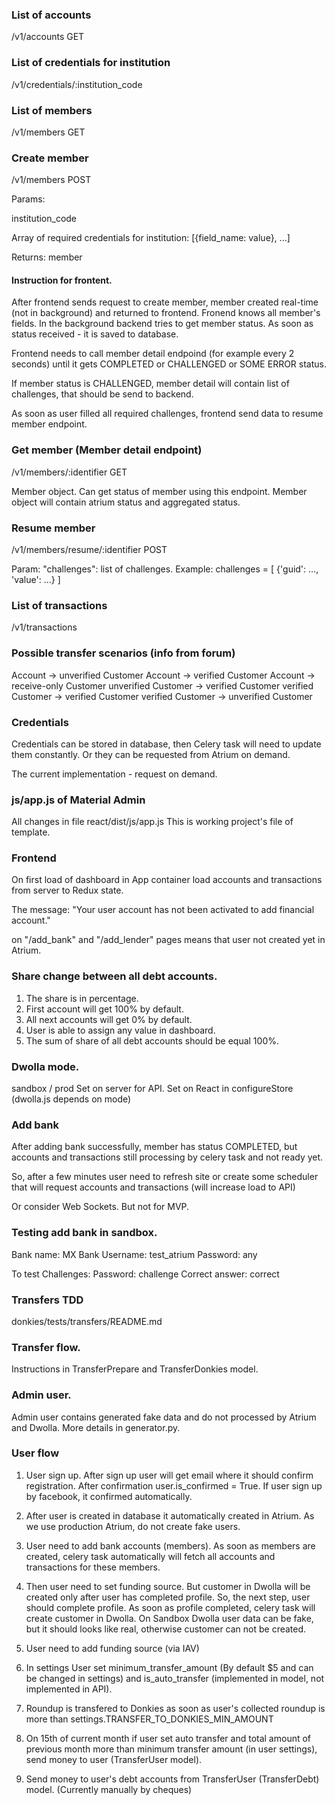 ###  List of accounts

/v1/accounts     GET    

### List of credentials for institution

/v1/credentials/:institution_code

###  List of members

/v1/members     GET    

### Create member

/v1/members     POST    

Params:

institution_code

Array of required credentials for institution:
[{field_name: value}, ...]

Returns: member

#### Instruction for frontent.

After frontend sends request to create member, member created real-time (not in background) and returned to frontend.
Fronend knows all member's fields.
In the background backend tries to get member status.
As soon as status received - it is saved to database.

Frontend needs to call member detail endpoind (for example every 2 seconds) until it gets COMPLETED or CHALLENGED or SOME ERROR status.

If member status is CHALLENGED, member detail will contain list of challenges, that should be send to backend.

As soon as user filled all required challenges, frontend send data to resume member endpoint.


### Get member (Member detail endpoint) 

/v1/members/:identifier  GET

Member object.
Can get status of member using this endpoint.
Member object will contain atrium status and aggregated status.

### Resume member

/v1/members/resume/:identifier  POST

Param: "challenges": list of challenges.
Example: challenges = [
    {'guid': ..., 'value': ...}
]

### List of transactions

/v1/transactions

### Possible transfer scenarios (info from forum)

Account -> unverified Customer
Account -> verified Customer
Account -> receive-only Customer
unverified Customer -> verified Customer
verified Customer -> verified Customer
verified Customer -> unverified Customer


### Credentials

Credentials can be stored in database, then Celery task will need to update them constantly. Or they can be requested from Atrium on demand.

The current implementation - request on demand.


### js/app.js of Material Admin

All changes in file react/dist/js/app.js
This is working project's file of template.


### Frontend

On first load of dashboard in App container load accounts and transactions
from server to Redux state.

The message:
"Your user account has not been activated to add financial account."
 
 on "/add_bank" and "/add_lender" pages means that user not created yet in Atrium.

### Share change between all debt accounts.

1) The share is in percentage.
2) First account will get 100% by default.
3) All next accounts will get 0% by default.
4) User is able to assign any value in dashboard.
5) The sum of share of all debt accounts should be equal 100%.

### Dwolla mode.

sandbox / prod
Set on server for API.
Set on React in configureStore (dwolla.js depends on mode)

### Add bank

After adding bank successfully, member has status COMPLETED,
but accounts and transactions still processing by celery task
and not ready yet.

So, after a few minutes user need to refresh site or create 
some scheduler that will request accounts and transactions
(will increase load to API)

Or consider Web Sockets.
But not for MVP.

### Testing add bank in sandbox.

Bank name: MX Bank
Username: test_atrium
Password: any

To test Challenges:
Password: challenge
Correct answer: correct

### Transfers TDD
donkies/tests/transfers/README.md

### Transfer flow.
Instructions in TransferPrepare and TransferDonkies model.

### Admin user.

Admin user contains generated fake data and do not processed by Atrium and Dwolla. More details in generator.py.

### User flow

1) User sign up. After sign up user will get email where it should confirm registration. After confirmation user.is_confirmed = True. If user sign up by facebook, it confirmed automatically.

2) After user is created in database it automatically created in Atrium. As we use production Atrium, do not create fake users.

3) User need to add bank accounts (members). As soon as members are created, celery task automatically will fetch all accounts and transactions for these members.

4) Then user need to set funding source. But customer in Dwolla will be created only after user has completed profile. So, the next step, user should complete profile. As soon as profile completed, celery task will create customer in Dwolla. On Sandbox Dwolla user data can be fake, but it should looks like real, otherwise customer can not be created.

5) User need to add funding source (via IAV)

6) In settings User set minimum_transfer_amount (By default $5 and can be changed in settings) and is_auto_transfer (implemented in model, not implemented in API).

7) Roundup is transfered to Donkies as soon as user's collected roundup is more than settings.TRANSFER_TO_DONKIES_MIN_AMOUNT

8) On 15th of current month if user set auto transfer and total amount of previous month more than minimum transfer amount (in user settings), send money to user (TransferUser model).

8) Send money to user's debt accounts from TransferUser (TransferDebt) model. (Currently manually by cheques)
